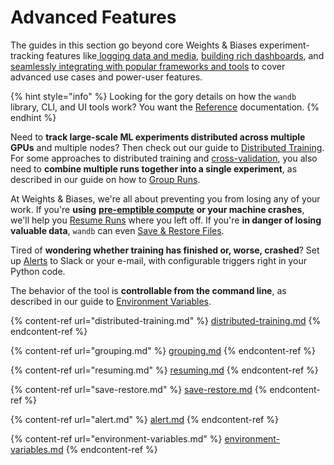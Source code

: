 # Advanced Features

The guides in this section go beyond core Weights & Biases experiment-tracking features like[ logging data and media](../log.md), [building rich dashboards](../app.md), and [seamlessly integrating with popular frameworks and tools](../../integrations/) to cover advanced use cases and power-user features.

{% hint style="info" %}
Looking for the gory details on how the `wandb` library, CLI, and UI tools work? You want the [Reference](../../../ref/) documentation.
{% endhint %}

Need to **track large-scale ML experiments distributed across multiple GPUs** and multiple nodes? Then check out our guide to [Distributed Training](distributed-training.md). For some approaches to distributed training and [cross-validation](https://github.com/wandb/examples/tree/master/examples/wandb-sweeps/sweeps-cross-validation), you also need to **combine multiple runs together into a single experiment**, as described in our guide on how to [Group Runs](grouping.md).

At Weights & Biases, we're all about preventing you from losing any of your work. If you're **using** [**pre-emptible compute**](https://cloud.google.com/preemptible-vms) **or your machine crashes**, we'll help you [Resume Runs](resuming.md) where you left off. If you're **in danger of losing valuable data**, `wandb` can even [Save & Restore Files](save-restore.md).

Tired of **wondering whether training has finished or, worse, crashed**? Set up [Alerts](alert.md) to Slack or your e-mail, with configurable triggers right in your Python code.

The behavior of the tool is **controllable from the command line**, as described in our guide to [Environment Variables](environment-variables.md).

{% content-ref url="distributed-training.md" %}
[distributed-training.md](distributed-training.md)
{% endcontent-ref %}

{% content-ref url="grouping.md" %}
[grouping.md](grouping.md)
{% endcontent-ref %}

{% content-ref url="resuming.md" %}
[resuming.md](resuming.md)
{% endcontent-ref %}

{% content-ref url="save-restore.md" %}
[save-restore.md](save-restore.md)
{% endcontent-ref %}

{% content-ref url="alert.md" %}
[alert.md](alert.md)
{% endcontent-ref %}

{% content-ref url="environment-variables.md" %}
[environment-variables.md](environment-variables.md)
{% endcontent-ref %}
